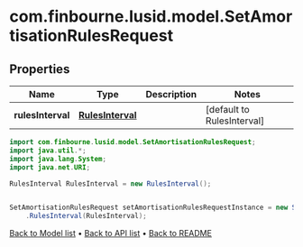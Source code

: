 # com.finbourne.lusid.model.SetAmortisationRulesRequest

## Properties

Name | Type | Description | Notes
------------ | ------------- | ------------- | -------------
**rulesInterval** | [**RulesInterval**](RulesInterval.md) |  | [default to RulesInterval]

```java
import com.finbourne.lusid.model.SetAmortisationRulesRequest;
import java.util.*;
import java.lang.System;
import java.net.URI;

RulesInterval RulesInterval = new RulesInterval();


SetAmortisationRulesRequest setAmortisationRulesRequestInstance = new SetAmortisationRulesRequest()
    .RulesInterval(RulesInterval);
```


[Back to Model list](../README.md#documentation-for-models) &#8226; [Back to API list](../README.md#documentation-for-api-endpoints) &#8226; [Back to README](../README.md)
